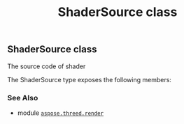 ﻿---
title: ShaderSource class
second_title: Aspose.3D for Python via .NET API References
description: 
type: docs
weight: 330
url: /python-net/aspose.threed.render/shadersource/
is_root: false
---

## ShaderSource class

The source code of shader



The ShaderSource type exposes the following members:


### See Also
* module [`aspose.threed.render`](..)
